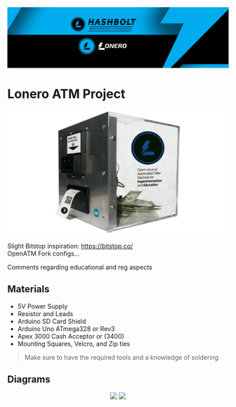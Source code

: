 <img src="https://raw.githubusercontent.com/Mentors4EDU/Images/master/banner.png">

# Lonero ATM Project
![LoneroATM](https://raw.githubusercontent.com/Mentors4EDU/Images/master/LoneroATM.png)

Slight Bitstop inspiration: https://bitstop.co/  
OpenATM Fork configs...

Comments regarding educational and reg aspects

## Materials
- 5V Power Supply
- Resistor and Leads
- Arduino SD Card Shield
- Arduino Uno ATmega328 or Rev3
- Apex 3000 Cash Acceptor or (3400)
- Mounting Squares, Velcro, and Zip ties
> Make sure to have the required tools and a knowledge  of soldering

## Diagrams
<p align="center">
<img src="https://openbitcoinatm.files.wordpress.com/2014/02/obcatm_faceplate.png" width="550">
<img src="https://content.instructables.com/ORIG/FMA/9Q3M/HVTWBLCH/FMA9Q3MHVTWBLCH.png" width="550">
</p>
